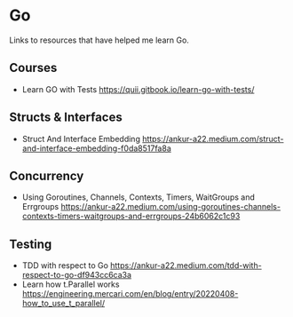 # Go

Links to resources that have helped me learn Go.

## Courses

- Learn GO with Tests https://quii.gitbook.io/learn-go-with-tests/

## Structs & Interfaces

- Struct And Interface Embedding https://ankur-a22.medium.com/struct-and-interface-embedding-f0da8517fa8a

## Concurrency

- Using Goroutines, Channels, Contexts, Timers, WaitGroups and Errgroups https://ankur-a22.medium.com/using-goroutines-channels-contexts-timers-waitgroups-and-errgroups-24b6062c1c93

## Testing

- TDD with respect to Go https://ankur-a22.medium.com/tdd-with-respect-to-go-df943cc6ca3a
- Learn how t.Parallel works https://engineering.mercari.com/en/blog/entry/20220408-how_to_use_t_parallel/
